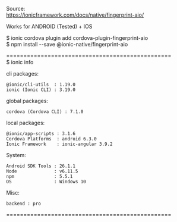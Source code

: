 Source: <br />
https://ionicframework.com/docs/native/fingerprint-aio/

Works for ANDROID (Tested) + IOS 

$ ionic cordova plugin add cordova-plugin-fingerprint-aio <br />
$ npm install --save @ionic-native/fingerprint-aio

================================================ <br />
$ ionic info

cli packages:

    @ionic/cli-utils  : 1.19.0
    ionic (Ionic CLI) : 3.19.0

global packages:

    cordova (Cordova CLI) : 7.1.0

local packages:

    @ionic/app-scripts : 3.1.6
    Cordova Platforms  : android 6.3.0
    Ionic Framework    : ionic-angular 3.9.2

System:

    Android SDK Tools : 26.1.1
    Node              : v6.11.5
    npm               : 5.5.1
    OS                : Windows 10

Misc:

    backend : pro



================================================